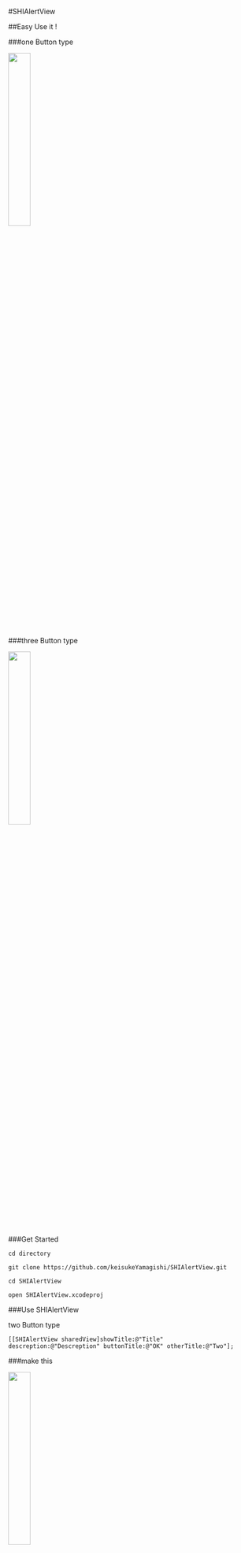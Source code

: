#SHIAlertView

##Easy Use it !

###one Button type

  <img src="http://shi-chimi.com/gitmd/1.png" width="30%" height="30%">



###three Button type

  <img src="http://shi-chimi.com/gitmd/3.png" width="30%" height="30%">


###Get Started 

`cd directory`

`git clone https://github.com/keisukeYamagishi/SHIAlertView.git`

`cd SHIAlertView`

`open SHIAlertView.xcodeproj`

###Use SHIAlertView

two Button type

`[[SHIAlertView sharedView]showTitle:@"Title" descreption:@"Descreption" buttonTitle:@"OK" otherTitle:@"Two"];`


###make this

  <img src="http://shi-chimi.com/gitmd/2.png" width="30%" height="30%">
